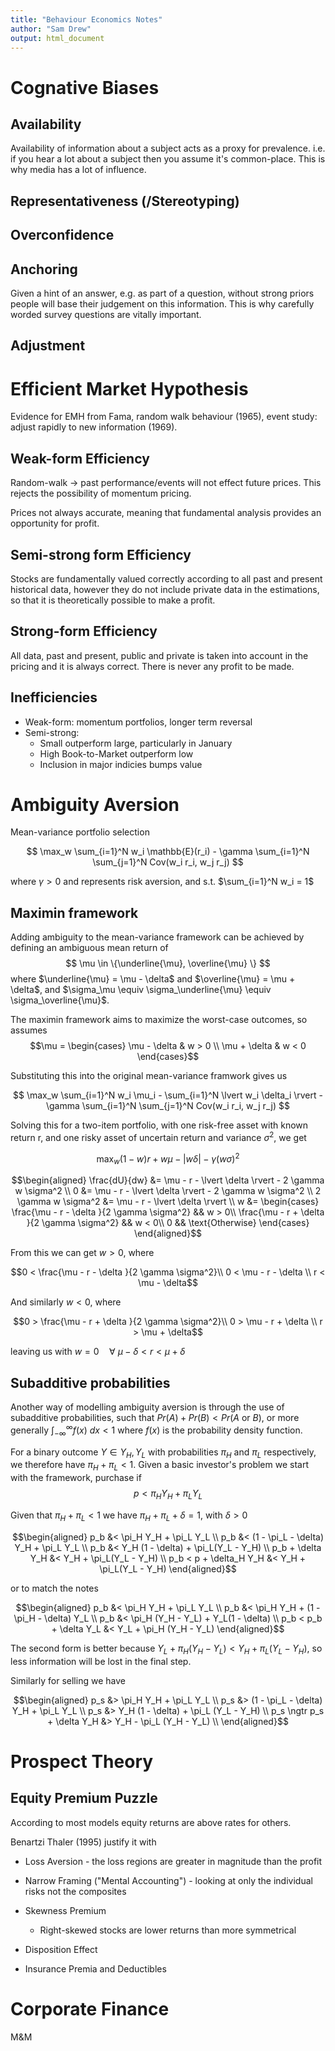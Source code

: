 ```yaml
---
title: "Behaviour Economics Notes"
author: "Sam Drew"
output: html_document
---
```


# Cognative Biases

## Availability

Availability of information about a subject acts as a proxy for prevalence. i.e. if you hear a lot about a subject then you assume it's common-place. This is why media has a lot of influence.

## Representativeness (/Stereotyping)



## Overconfidence

## Anchoring

Given a hint of an answer, e.g. as part of a question, without strong priors people will base their judgement on this information. This is why carefully worded survey questions are vitally important.

## Adjustment

# Efficient Market Hypothesis

Evidence for EMH from Fama, random walk behaviour (1965), event study: adjust rapidly to new information (1969).

## Weak-form Efficiency

Random-walk -> past performance/events will not effect future prices. This rejects the possibility of momentum pricing.

Prices not always accurate, meaning that fundamental analysis provides an opportunity for profit.

## Semi-strong form Efficiency

Stocks are fundamentally valued correctly according to all past and present historical data, however they do not include private data in the estimations, so that it is theoretically possible to make a profit.

## Strong-form Efficiency

All data, past and present, public and private is taken into account in the pricing and it is always correct. There is never any profit to be made.

## Inefficiencies

- Weak-form: momentum portfolios, longer term reversal
- Semi-strong: 
	+ Small outperform large, particularly in January
	+ High Book-to-Market outperform low
	+ Inclusion in major indicies bumps value

# Ambiguity Aversion

Mean-variance portfolio selection

$$ \max_w \sum_{i=1}^N w_i \mathbb{E}(r_i) - \gamma \sum_{i=1}^N \sum_{j=1}^N Cov(w_i r_i, w_j r_j) $$

where $\gamma > 0$ and represents risk aversion, and s.t. $\sum_{i=1}^N w_i = 1$

## Maximin framework

Adding ambiguity to the mean-variance framework can be achieved by defining an ambiguous mean return of  $$ \mu \in \{\underline{\mu}, \overline{\mu} \} $$ where $\underline{\mu} = \mu - \delta$ and $\overline{\mu} = \mu + \delta$, and $\sigma_\mu \equiv \sigma_\underline{\mu} \equiv \sigma_\overline{\mu}$.

The maximin framework aims to maximize the worst-case outcomes, so assumes $$\mu = \begin{cases} \mu - \delta & w > 0 \\ \mu + \delta & w < 0 \end{cases}$$

Substituting this into the original mean-variance framwork gives us 

$$ \max_w \sum_{i=1}^N w_i \mu_i - \sum_{i=1}^N \lvert w_i \delta_i \rvert - \gamma \sum_{i=1}^N \sum_{j=1}^N Cov(w_i r_i, w_j r_j) $$

Solving this for a two-item portfolio, with one risk-free asset with known return r, and one risky asset of uncertain return and variance $\sigma^2$, we get 

$$ \max_w (1-w)r +  w\mu - \lvert w \delta \rvert - \gamma (w \sigma)^2 $$

$$\begin{aligned}
\frac{dU}{dw} &= \mu - r - \lvert \delta \rvert - 2 \gamma w \sigma^2 \\
0 &= \mu - r - \lvert \delta \rvert - 2 \gamma w \sigma^2 \\
2 \gamma w \sigma^2 &= \mu - r - \lvert \delta \rvert \\
w &=
\begin{cases}
\frac{\mu - r - \delta }{2 \gamma \sigma^2} && w > 0\\
\frac{\mu - r + \delta }{2 \gamma \sigma^2} && w < 0\\
0 && \text{Otherwise}
\end{cases}
\end{aligned}$$

From this we can get $w > 0$, where

$$0 < \frac{\mu - r - \delta }{2 \gamma \sigma^2}\\
0 < \mu - r - \delta \\
r < \mu - \delta$$

And similarly $w < 0$, where

$$0 > \frac{\mu - r + \delta }{2 \gamma \sigma^2}\\
0 > \mu - r + \delta \\
r > \mu + \delta$$

leaving us with $w = 0 \quad \forall \  \mu - \delta < r < \mu + \delta$ 

## Subadditive probabilities

Another way of modelling ambiguity aversion is through the use of subadditive probabilities, such that $Pr(A) + Pr(B) < Pr(A \text{ or } B)$, or more generally $\int_{-\infty}^{\infty} f(x) \ dx < 1$ where $f(x)$ is the probability density function.

For a binary outcome $Y \in {Y_H, Y_L}$ with probabilities $\pi_H$ and $\pi_L$ respectively, we therefore have $\pi_H + \pi_L < 1$. Given a basic investor's problem we start with the framework, purchase if $$p < \pi_H Y_H + \pi_L Y_L$$

Given that $\pi_H + \pi_L < 1$ we have $\pi_H + \pi_L + \delta = 1$, with $\delta > 0$

$$\begin{aligned} 
p_b &< \pi_H Y_H + \pi_L Y_L \\
p_b &< (1 - \pi_L - \delta) Y_H + \pi_L Y_L \\
p_b &< Y_H (1 - \delta) + \pi_L(Y_L - Y_H) \\
p_b + \delta Y_H &< Y_H + \pi_L(Y_L - Y_H) \\
p_b < p + \delta_H Y_H &< Y_H + \pi_L(Y_L - Y_H) 
\end{aligned}$$

or to match the notes

$$\begin{aligned} 
p_b &< \pi_H Y_H + \pi_L Y_L \\
p_b &< \pi_H Y_H + (1 - \pi_H - \delta) Y_L \\
p_b &< \pi_H (Y_H - Y_L) + Y_L(1 - \delta) \\
p_b < p_b + \delta Y_L &< Y_L + \pi_H (Y_H - Y_L)
\end{aligned}$$

The second form is better because $Y_L + \pi_H (Y_H - Y_L) < Y_H + \pi_L(Y_L - Y_H)$, so less information will be lost in the final step.

Similarly for selling we have 

$$\begin{aligned} 
p_s &> \pi_H Y_H + \pi_L Y_L \\
p_s &> (1 - \pi_L - \delta) Y_H + \pi_L Y_L \\
p_s &> Y_H (1 - \delta) + \pi_L (Y_L - Y_H) \\
p_s \ngtr p_s + \delta Y_H &> Y_H - \pi_L (Y_H - Y_L) \\
\end{aligned}$$

# Prospect Theory

## Equity Premium Puzzle

According to most models equity returns are above rates for others.

Benartzi Thaler (1995) justify it with

- Loss Aversion - the loss regions are greater in magnitude than the profit
- Narrow Framing ("Mental Accounting") - looking at only the individual risks not the composites


- Skewness Premium
	+ Right-skewed stocks are lower returns than more symmetrical
- Disposition Effect
- Insurance Premia and Deductibles

# Corporate Finance

M&M